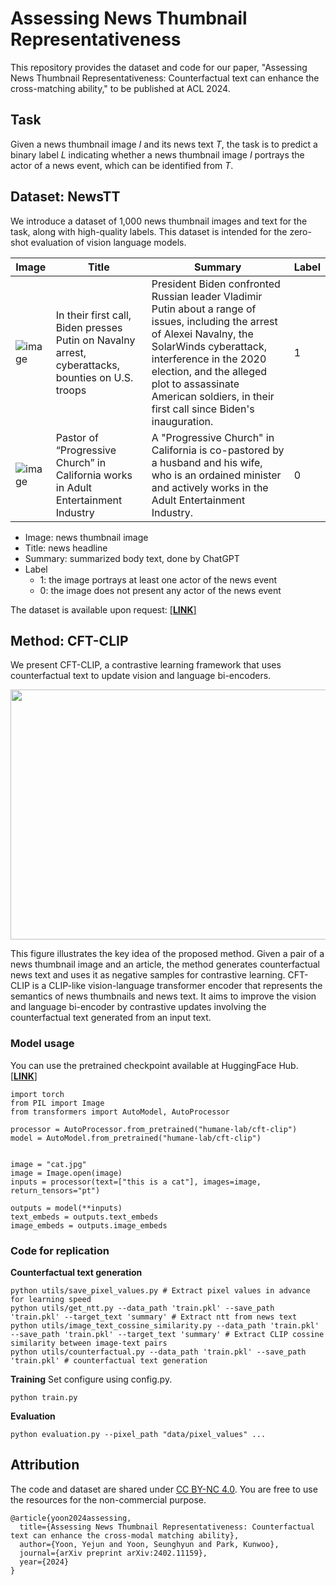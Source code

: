# Assessing News Thumbnail Representativeness

This repository provides the dataset and code for our paper, "Assessing News Thumbnail Representativeness: Counterfactual text can enhance the cross-matching ability," to be published at ACL 2024.

## Task

Given a news thumbnail image *I* and its news text *T*, the task is to predict a binary label *L* indicating whether a news thumbnail image *I* portrays the actor of a news event, which can be identified from *T*.

## Dataset: NewsTT 

We introduce a dataset of 1,000 news thumbnail images and text for the task, along with high-quality labels.
This dataset is intended for the zero-shot evaluation of vision language models.

|Image|Title|Summary|Label|
|---|---|---|---|
|![image](https://github.com/ssu-humane/news-images-acl24/assets/76805677/7356b5e3-18b3-4e63-93d8-25aec29fc776)|In their first call, Biden presses Putin on Navalny arrest, cyberattacks, bounties on U.S. troops|President Biden confronted Russian leader Vladimir Putin about a range of issues, including the arrest of Alexei Navalny, the SolarWinds cyberattack, interference in the 2020 election, and the alleged plot to assassinate American soldiers, in their first call since Biden's inauguration.|1|
|![image](https://github.com/ssu-humane/news-images-acl24/assets/76805677/1bb52486-4474-4cc4-b158-d96d0c05cde6)|Pastor of “Progressive Church” in California works in Adult Entertainment Industry|A "Progressive Church" in California is co-pastored by a husband and his wife, who is an ordained minister and actively works in the Adult Entertainment Industry.|0|

* Image: news thumbnail image
* Title: news headline 
* Summary: summarized body text, done by ChatGPT
* Label
  - 1: the image portrays at least one actor of the news event
  - 0: the image does not present any actor of the news event

The dataset is available upon request: [[**LINK**]](https://forms.gle/reGnAXrY84XKLpvc7)

## Method: CFT-CLIP

We present CFT-CLIP, a contrastive learning framework that uses counterfactual text to update vision and language bi-encoders. 

<p align="center"><img src="https://github.com/ssu-humane/fake-news-thumbnail_2/assets/76805677/634d2896-9b8d-428c-8c96-8f5c69a7afbd" width="600" height="400"></p>
This figure illustrates the key idea of the proposed method. Given a pair of a news thumbnail image and an article, the method generates counterfactual news text and uses it as negative samples for contrastive learning. CFT-CLIP is a CLIP-like vision-language transformer encoder that represents the semantics of news thumbnails and news text. It aims to improve the vision and language bi-encoder by contrastive updates involving the counterfactual text generated from an input text.

### Model usage

You can use the pretrained checkpoint available at HuggingFace Hub.
[[**LINK**]](https://huggingface.co/humane-lab/cft-clip)

```python3
import torch
from PIL import Image
from transformers import AutoModel, AutoProcessor

processor = AutoProcessor.from_pretrained("humane-lab/cft-clip")
model = AutoModel.from_pretrained("humane-lab/cft-clip")


image = "cat.jpg"
image = Image.open(image)
inputs = processor(text=["this is a cat"], images=image, return_tensors="pt")

outputs = model(**inputs)
text_embeds = outputs.text_embeds
image_embeds = outputs.image_embeds
```

### Code for replication

**Counterfactual text generation**
```shell
python utils/save_pixel_values.py # Extract pixel values ​​in advance for learning speed
python utils/get_ntt.py --data_path 'train.pkl' --save_path 'train.pkl' --target_text 'summary' # Extract ntt from news text
python utils/image_text_cossine_similarity.py --data_path 'train.pkl' --save_path 'train.pkl' --target_text 'summary' # Extract CLIP cossine similarity between image-text pairs
python utils/counterfactual.py --data_path 'train.pkl' --save_path 'train.pkl' # counterfactual text generation 
```
**Training**
Set configure using config.py.
```shell
python train.py
```
**Evaluation**
```shell
python evaluation.py --pixel_path "data/pixel_values" ...
```

## Attribution

The code and dataset are shared under [CC BY-NC 4.0](https://creativecommons.org/licenses/by-nc/4.0/deed.en). 
You are free to use the resources for the non-commercial purpose.

```
@article{yoon2024assessing,
  title={Assessing News Thumbnail Representativeness: Counterfactual text can enhance the cross-modal matching ability},
  author={Yoon, Yejun and Yoon, Seunghyun and Park, Kunwoo},
  journal={arXiv preprint arXiv:2402.11159},
  year={2024}
}
```

